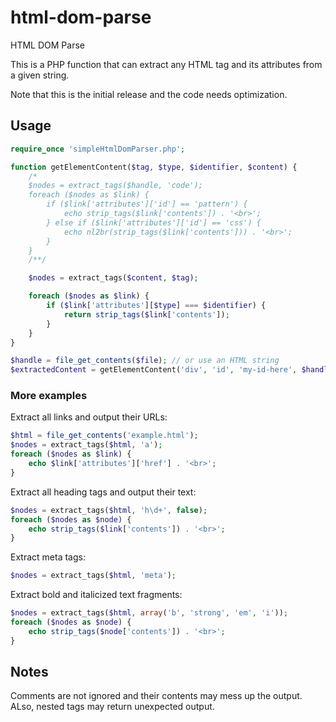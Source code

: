 # html-dom-parse
HTML DOM Parse

This is a PHP function that can extract any HTML tag and its attributes from a given string.

Note that this is the initial release and the code needs optimization.

## Usage

```php
require_once 'simpleHtmlDomParser.php';

function getElementContent($tag, $type, $identifier, $content) {
    /*
    $nodes = extract_tags($handle, 'code');
    foreach ($nodes as $link) {
        if ($link['attributes']['id'] == 'pattern') {
            echo strip_tags($link['contents']) . '<br>';
        } else if ($link['attributes']['id'] == 'css') {
            echo nl2br(strip_tags($link['contents'])) . '<br>';
        }
    }
    /**/

    $nodes = extract_tags($content, $tag);

    foreach ($nodes as $link) {
        if ($link['attributes'][$type] === $identifier) {
            return strip_tags($link['contents']);
        }
    }
}

$handle = file_get_contents($file); // or use an HTML string
$extractedContent = getElementContent('div', 'id', 'my-id-here', $handle);
```

### More examples

Extract all links and output their URLs:

```php
$html = file_get_contents('example.html');
$nodes = extract_tags($html, 'a');
foreach ($nodes as $link) {
    echo $link['attributes']['href'] . '<br>';
}
```

Extract all heading tags and output their text:

```php
$nodes = extract_tags($html, 'h\d+', false);
foreach ($nodes as $node) {
    echo strip_tags($link['contents']) . '<br>';
}
```

Extract meta tags:

```php
$nodes = extract_tags($html, 'meta');
```

Extract bold and italicized text fragments:

```php
$nodes = extract_tags($html, array('b', 'strong', 'em', 'i'));
foreach ($nodes as $node) {
    echo strip_tags($node['contents']) . '<br>';
}
```

## Notes

Comments are not ignored and their contents may mess up the output. ALso, nested tags may return unexpected output.
